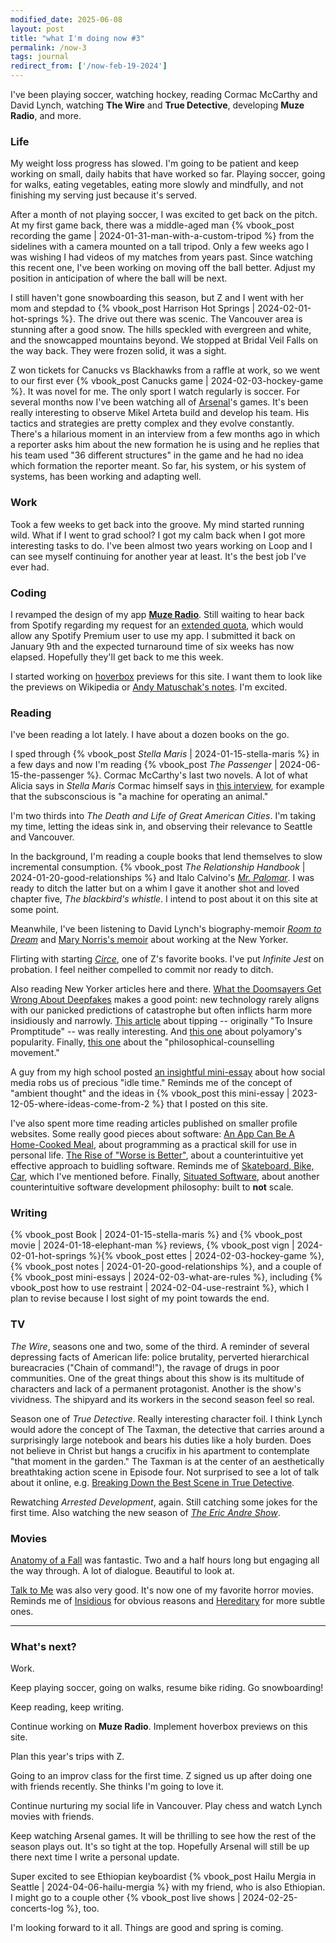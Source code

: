 ```yaml
---
modified_date: 2025-06-08
layout: post
title: "what I'm doing now #3"
permalink: /now-3
tags: journal
redirect_from: ['/now-feb-19-2024']
---
```


I've been playing soccer, watching hockey, reading Cormac McCarthy and David Lynch, watching __The Wire__ and __True Detective__, developing **Muze Radio**, and more.

<!--more-->

### Life

My weight loss progress has slowed.
I'm going to be patient and keep working on small, daily habits that have worked so far.
Playing soccer, going for walks, eating vegetables, eating more slowly and mindfully, and not finishing my serving just because it's served.

After a month of not playing soccer, I was excited to get back on the pitch.
At my first game back, there was a middle-aged man {% vbook_post recording the game | 2024-01-31-man-with-a-custom-tripod %} from the sidelines with a camera mounted on a tall tripod.
Only a few weeks ago I was wishing I had videos of my matches from years past.
Since watching this recent one, I've been working on moving off the ball better.
Adjust my position in anticipation of where the ball will be next.

I still haven't gone snowboarding this season, but Z and I went with her mom and stepdad to {% vbook_post Harrison Hot Springs | 2024-02-01-hot-springs %}.
The drive out there was scenic.
The Vancouver area is stunning after a good snow.
The hills speckled with evergreen and white, and the snowcapped mountains beyond.
We stopped at Bridal Veil Falls on the way back.
They were frozen solid, it was a sight.

Z won tickets for Canucks vs Blackhawks from a raffle at work, so we went to our first ever {% vbook_post Canucks game | 2024-02-03-hockey-game %}.
It was novel for me.
The only sport I watch regularly is soccer.
For several months now I've been watching all of [Arsenal](https://www.arsenal.com/)'s games.
It's been really interesting to observe Mikel Arteta build and develop his team.
His tactics and strategies are pretty complex and they evolve constantly.
There's a hilarious moment in an interview from a few months ago in which a reporter asks him about the new formation he is using and he replies that his team used "36 different structures" in the game and he had no idea which formation the reporter meant.
So far, his system, or his system of systems, has been working and adapting well.

### Work

Took a few weeks to get back into the groove.
My mind started running wild.
What if I went to grad school?
I got my calm back when I got more interesting tasks to do.
I've been almost two years working on Loop and I can see myself continuing for another year at least.
It's the best job I've ever had.

### Coding

I revamped the design of my app [**Muze Radio**](https://okjuan.me/muze-radio).
Still waiting to hear back from Spotify regarding my request for an [extended quota](https://developer.spotify.com/documentation/web-api/concepts/rate-limits), which would allow any Spotify Premium user to use my app.
I submitted it back on January 9th and the expected turnaround time of six weeks has now elapsed.
Hopefully they'll get back to me this week.

I started working on [hoverbox](https://en.wikipedia.org/wiki/Hoverbox) previews for this site.
I want them to look like the previews on Wikipedia or [Andy Matuschak's notes](https://notes.andymatuschak.org/z5E5QawiXCMbtNtupvxeoEX).
I'm excited.

### Reading

I've been reading a lot lately.
I have about a dozen books on the go.

I sped through {% vbook_post _Stella Maris_ | 2024-01-15-stella-maris %} in a few days and now I'm reading {% vbook_post _The Passenger_ | 2024-06-15-the-passenger %}.
Cormac McCarthy's last two novels.
A lot of what Alicia says in _Stella Maris_ Cormac himself says in [this interview](https://youtu.be/HrUy1Vn2KdI?si=_PEWEy--HIZMe8FW), for example that the subsconscious is "a machine for operating an animal."

I'm two thirds into _The Death and Life of Great American Cities_.
I'm taking my time, letting the ideas sink in, and observing their relevance to Seattle and Vancouver.

In the background, I'm reading a couple books that lend themselves to slow incremental consumption.
{% vbook_post _The Relationship Handbook_ | 2024-01-20-good-relationships %} and Italo Calvino's [_Mr. Palomar_](https://www.goodreads.com/book/show/340940.Mr_Palomar).
I was ready to ditch the latter but on a whim I gave it another shot and loved chapter five, _The blackbird's whistle_.
I intend to post about it on this site at some point.

Meanwhile, I've been listening to David Lynch's biography-memoir [_Room to Dream_](https://www.goodreads.com/book/show/35224286-room-to-dream) and [Mary Norris's memoir](https://www.goodreads.com/book/show/25622752-between-you-me?from_search=true&from_srp=true&qid=o3BPxB5Foi&rank=1) about working at the New Yorker.

Flirting with starting [_Circe_](https://www.wikiwand.com/en/Circe_(novel)), one of Z's favorite books.
I've put _Infinite Jest_ on probation.
I feel neither compelled to commit nor ready to ditch.

Also reading New Yorker articles here and there.
[What the Doomsayers Get Wrong About Deepfakes](https://www.newyorker.com/magazine/2023/11/20/a-history-of-fake-things-on-the-internet-walter-j-scheirer-book-review) makes a good point: new technology rarely aligns with our panicked predictions of catastrophe but often inflicts harm more insidiously and narrowly.
[This article](https://www.newyorker.com/magazine/2023/01/01/has-gratuity-culture-reached-a-tipping-point) about tipping -- originally "To Insure Promptitude" -- was really interesting.
And [this one](https://www.newyorker.com/magazine/2024/01/01/american-poly-christopher-gleason-book-review-more-a-memoir-of-open-marriage-molly-roden-winter) about polyamory's popularity.
Finally, [this one](https://www.newyorker.com/culture/annals-of-inquiry/when-philosophers-become-therapists) about the "philosophical-counselling movement."

A guy from my high school posted [an insightful mini-essay](https://www.instagram.com/p/C2IJF3ELoep/?img_index=1) about how social media robs us of precious "idle time."
Reminds me of the concept of "ambient thought" and the ideas in {% vbook_post this mini-essay | 2023-12-05-where-ideas-come-from-2 %} that I posted on this site.

I've also spent more time reading articles published on smaller profile websites.
Some really good pieces about software:
[An App Can Be A Home-Cooked Meal](https://www.robinsloan.com/notes/home-cooked-app/), about programming as a practical skill for use in personal life.
[The Rise of "Worse is Better"](https://www.jwz.org/doc/worse-is-better.html), about a counterintuitive yet effective approach to buidling software.
Reminds me of [Skateboard, Bike, Car](https://awilkinson.medium.com/skateboard-bike-car-6bec841ed96e), which I've mentioned before.
Finally, [Situated Software](https://web.archive.org/web/20050120085129/http://www.shirky.com/writings/situated_software.html), about another counterintuitive software development philosophy: built to **not** scale.

### Writing

{% vbook_post Book | 2024-01-15-stella-maris %} and {% vbook_post movie | 2024-01-18-elephant-man %} reviews, {% vbook_post vign | 2024-02-01-hot-springs %}{% vbook_post ettes | 2024-02-03-hockey-game %}, {% vbook_post notes | 2024-01-20-good-relationships %}, and a couple of {% vbook_post mini-essays | 2024-02-03-what-are-rules %}, including {% vbook_post how to use restraint | 2024-02-04-use-restraint %}, which I plan to revise because I lost sight of my point towards the end.

### TV

_The Wire_, seasons one and two, some of the third.
A reminder of several depressing facts of American life: police brutality, perverted hierarchical bureacracies ("Chain of command!"), the ravage of drugs in poor communities.
One of the great things about this show is its multitude of characters and lack of a permanent protagonist.
Another is the show's vividness.
The shipyard and its workers in the second season feel so real.

Season one of _True Detective_.
Really interesting character foil.
I think Lynch would adore the concept of The Taxman, the detective that carries around a surprisingly large notebook and bears his duties like a holy burden.
Does not believe in Christ but hangs a crucifix in his apartment to contemplate "that moment in the garden."
The Taxman is at the center of an aesthetically breathtaking action scene in Episode four.
Not surprised to see a lot of talk about it online, e.g. [Breaking Down the Best Scene in True Detective](https://youtu.be/twzgzPzf-TU?si=AXJYLop_eSqO_vv8).

Rewatching _Arrested Development_, again.
Still catching some jokes for the first time.
Also watching the new season of [_The Eric Andre Show_](https://en.wikipedia.org/wiki/The_Eric_Andre_Show).

### Movies

[Anatomy of a Fall](https://www.wikiwand.com/en/Anatomy_of_a_Fall) was fantastic.
Two and a half hours long but engaging all the way through.
A lot of dialogue.
Beautiful to look at.

[Talk to Me](https://www.wikiwand.com/en/Talk_to_Me_(2022_film)) was also very good.
It's now one of my favorite horror movies.
Reminds me of [Insidious](https://www.wikiwand.com/en/Insidious_(film)) for obvious reasons and [Hereditary](https://www.wikiwand.com/en/Hereditary_(film)) for more subtle ones.

---

### What's next?

Work.

Keep playing soccer, going on walks, resume bike riding.
Go snowboarding!

Keep reading, keep writing.

Continue working on **Muze Radio**.
Implement hoverbox previews on this site.

Plan this year's trips with Z.

Going to an improv class for the first time.
Z signed us up after doing one with friends recently.
She thinks I'm going to love it.

Continue nurturing my social life in Vancouver.
Play chess and watch Lynch movies with friends.

Keep watching Arsenal games.
It will be thrilling to see how the rest of the season plays out.
It's so tight at the top.
Hopefully Arsenal will still be up there next time I write a personal update.

Super excited to see Ethiopian keyboardist {% vbook_post Hailu Mergia in Seattle | 2024-04-06-hailu-mergia %} with my friend, who is also Ethiopian.
I might go to a couple other {% vbook_post live shows | 2024-02-25-concerts-log %}, too.

I'm looking forward to it all.
Things are good and spring is coming.
